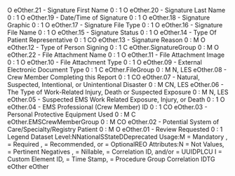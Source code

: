 

O
eOther.21 - Signature First Name
0 : 1
O
eOther.20 - Signature Last Name
0 : 1
O
eOther.19 - Date/Time of Signature
0 : 1
O
eOther.18 - Signature Graphic
0 : 1
O
eOther.17 - Signature File Type
0 : 1
O
eOther.16 - Signature File Name
0 : 1
O
eOther.15 - Signature Status
0 : 1
O
eOther.14 - Type Of Patient Representative
0 : 1
CO
eOther.13 - Signature Reason
0 : M
O
eOther.12 - Type of Person Signing
0 : 1
C
eOther.SignatureGroup
0 : M
O
eOther.22 - File Attachment Name
0 : 1
O
eOther.11 - File Attachment Image
0 : 1
O
eOther.10 - File Attachment Type
0 : 1
O
eOther.09 - External Electronic Document Type
0 : 1
C
eOther.FileGroup
0 : M
N, LES
eOther.08 - Crew Member Completing this Report
0 : 1
CO
eOther.07 - Natural, Suspected, Intentional, or Unintentional Disaster
0 : M
CN, LES
eOther.06 - The Type of Work-Related Injury, Death or Suspected Exposure
0 : M
N, LES
eOther.05 - Suspected EMS Work Related Exposure, Injury, or Death
0 : 1
O
eOther.04 - EMS Professional (Crew Member) ID
0 : 1
CO
eOther.03 - Personal Protective Equipment Used
0 : M
C
eOther.EMSCrewMemberGroup
0 : M
CO
eOther.02 - Potential System of Care/Specialty/Registry Patient
0 : M
O
eOther.01 - Review Requested
0 : 1
Legend
Dataset Level:NNationalSStateDDeprecated
Usage:M = Mandatory ,  = Required ,  = Recommended, or  = OptionalREO
Attributes:N = Not Values,  = Pertinent Negatives ,  = Nillable,  = Correlation ID, and/or  = UUIDPLCU
I = Custom Element ID,  = Time Stamp,  = Procedure Group Correlation IDTG
eOther
eOther